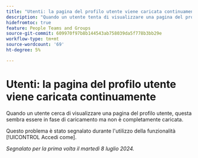 ```yaml
---
title: "Utenti: la pagina del profilo utente viene caricata continuamente"
description: "Quando un utente tenta di visualizzare una pagina del profilo utente, questa sembra essere in fase di caricamento ma non è completamente caricata."
hidefromtoc: true
feature: People Teams and Groups
source-git-commit: 609970f97b8b144543ab758039da5f778b3bb29e
workflow-type: tm+mt
source-wordcount: '69'
ht-degree: 5%

---
```



# Utenti: la pagina del profilo utente viene caricata continuamente

Quando un utente cerca di visualizzare una pagina del profilo utente, questa sembra essere in fase di caricamento ma non è completamente caricata.

Questo problema è stato segnalato durante l&#39;utilizzo della funzionalità [!UICONTROL Accedi come].

_Segnalato per la prima volta il martedì 8 luglio 2024._
